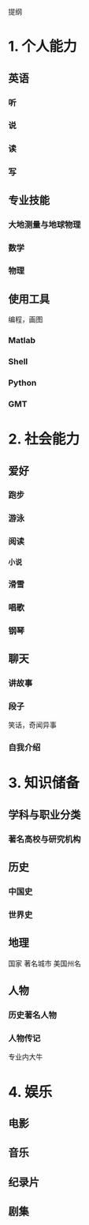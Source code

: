 提纲

# 1. 个人能力

## 英语
### 听
### 说
### 读
### 写

## 专业技能
### 大地测量与地球物理
### 数学
### 物理

## 使用工具
编程，画图
### Matlab
### Shell
### Python
### GMT

# 2. 社会能力
## 爱好
### 跑步
### 游泳
### 阅读
#### 小说
### 滑雪
### 唱歌
### 钢琴

## 聊天
### 讲故事
### 段子
笑话，奇闻异事
### 自我介绍

# 3. 知识储备

## 学科与职业分类
### 著名高校与研究机构

## 历史
### 中国史
### 世界史

## 地理
国家
著名城市
美国州名

## 人物
### 历史著名人物
### 人物传记
专业内大牛

# 4. 娱乐

## 电影
## 音乐
## 纪录片
## 剧集


